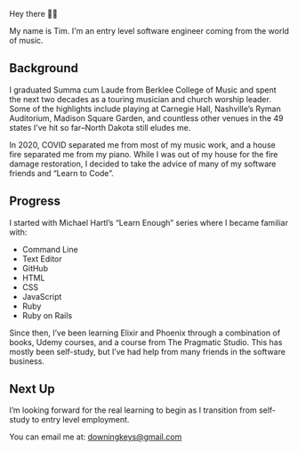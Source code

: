 Hey there 👋🏻

My name is Tim. I'm an entry level software engineer coming from the world of music.

## Background

I graduated Summa cum Laude from Berklee College of Music and spent the next two decades as a touring musician and church worship leader. Some of the highlights include playing at Carnegie Hall, Nashville’s Ryman Auditorium, Madison Square Garden, and countless other venues in the 49 states I’ve hit so far–North Dakota still eludes me.

In 2020, COVID separated me from most of my music work, and a house fire separated me from my piano. While I was out of my house for the fire damage restoration, I decided to take the advice of many of my software friends and “Learn to Code”.

## Progress

I started with Michael Hartl’s “Learn Enough” series where I became familiar with:
- Command Line
- Text Editor
- GitHub
- HTML
- CSS
- JavaScript
- Ruby
- Ruby on Rails


Since then, I’ve been learning Elixir and Phoenix through a combination of books, Udemy courses, and a course from The Pragmatic Studio. This has mostly been self-study, but I’ve had help from many friends in the software business.

## Next Up

I’m looking forward for the real learning to begin as I transition from self-study to entry level employment.

You can email me at: downingkeys@gmail.com
